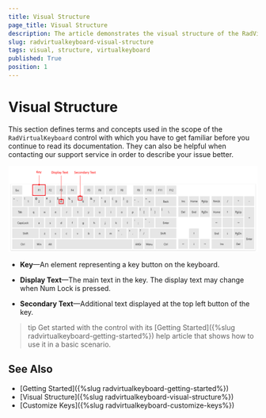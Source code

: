 ```yaml
---
title: Visual Structure
page_title: Visual Structure
description: The article demonstrates the visual structure of the RadVirtualKeyboard component.
slug: radvirtualkeyboard-visual-structure
tags: visual, structure, virtualkeyboard
published: True
position: 1
---
```


# Visual Structure

This section defines terms and concepts used in the scope of the `RadVirtualKeyboard` control with which you have to get familiar before you continue to read its documentation. They can also be helpful when contacting our support service in order to describe your issue better.

![](images/radvirtualkeyboard-visual-structure-0.png)

* __Key__&mdash;An element representing a key button on the keyboard.

* __Display Text__&mdash;The main text in the key. The display text may change when Num Lock is pressed.

* __Secondary Text__&mdash;Additional text displayed at the top left button of the key.

>tip Get started with the control with its [Getting Started]({%slug radvirtualkeyboard-getting-started%}) help article that shows how to use it in a basic scenario.

## See Also  
* [Getting Started]({%slug radvirtualkeyboard-getting-started%})
* [Visual Structure]({%slug radvirtualkeyboard-visual-structure%})
* [Customize Keys]({%slug radvirtualkeyboard-customize-keys%})
